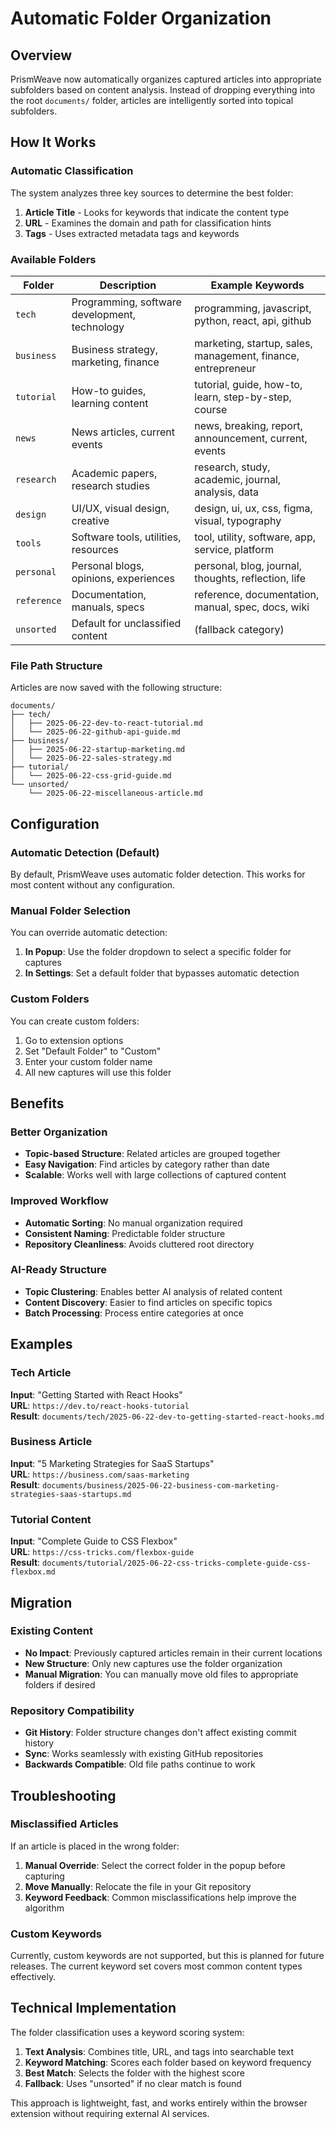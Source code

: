 # Automatic Folder Organization

## Overview

PrismWeave now automatically organizes captured articles into appropriate
subfolders based on content analysis. Instead of dropping everything into the
root `documents/` folder, articles are intelligently sorted into topical
subfolders.

## How It Works

### Automatic Classification

The system analyzes three key sources to determine the best folder:

1. **Article Title** - Looks for keywords that indicate the content type
2. **URL** - Examines the domain and path for classification hints
3. **Tags** - Uses extracted metadata tags and keywords

### Available Folders

| Folder      | Description                                   | Example Keywords                                             |
| ----------- | --------------------------------------------- | ------------------------------------------------------------ |
| `tech`      | Programming, software development, technology | programming, javascript, python, react, api, github          |
| `business`  | Business strategy, marketing, finance         | marketing, startup, sales, management, finance, entrepreneur |
| `tutorial`  | How-to guides, learning content               | tutorial, guide, how-to, learn, step-by-step, course         |
| `news`      | News articles, current events                 | news, breaking, report, announcement, current, events        |
| `research`  | Academic papers, research studies             | research, study, academic, journal, analysis, data           |
| `design`    | UI/UX, visual design, creative                | design, ui, ux, css, figma, visual, typography               |
| `tools`     | Software tools, utilities, resources          | tool, utility, software, app, service, platform              |
| `personal`  | Personal blogs, opinions, experiences         | personal, blog, journal, thoughts, reflection, life          |
| `reference` | Documentation, manuals, specs                 | reference, documentation, manual, spec, docs, wiki           |
| `unsorted`  | Default for unclassified content              | (fallback category)                                          |

### File Path Structure

Articles are now saved with the following structure:

```
documents/
├── tech/
│   ├── 2025-06-22-dev-to-react-tutorial.md
│   └── 2025-06-22-github-api-guide.md
├── business/
│   ├── 2025-06-22-startup-marketing.md
│   └── 2025-06-22-sales-strategy.md
├── tutorial/
│   └── 2025-06-22-css-grid-guide.md
└── unsorted/
    └── 2025-06-22-miscellaneous-article.md
```

## Configuration

### Automatic Detection (Default)

By default, PrismWeave uses automatic folder detection. This works for most
content without any configuration.

### Manual Folder Selection

You can override automatic detection:

1. **In Popup**: Use the folder dropdown to select a specific folder for
   captures
2. **In Settings**: Set a default folder that bypasses automatic detection

### Custom Folders

You can create custom folders:

1. Go to extension options
2. Set "Default Folder" to "Custom"
3. Enter your custom folder name
4. All new captures will use this folder

## Benefits

### Better Organization

- **Topic-based Structure**: Related articles are grouped together
- **Easy Navigation**: Find articles by category rather than date
- **Scalable**: Works well with large collections of captured content

### Improved Workflow

- **Automatic Sorting**: No manual organization required
- **Consistent Naming**: Predictable folder structure
- **Repository Cleanliness**: Avoids cluttered root directory

### AI-Ready Structure

- **Topic Clustering**: Enables better AI analysis of related content
- **Content Discovery**: Easier to find articles on specific topics
- **Batch Processing**: Process entire categories at once

## Examples

### Tech Article

**Input**: "Getting Started with React Hooks"  
**URL**: `https://dev.to/react-hooks-tutorial`  
**Result**: `documents/tech/2025-06-22-dev-to-getting-started-react-hooks.md`

### Business Article

**Input**: "5 Marketing Strategies for SaaS Startups"  
**URL**: `https://business.com/saas-marketing`  
**Result**: `documents/business/2025-06-22-business-com-marketing-strategies-saas-startups.md`

### Tutorial Content

**Input**: "Complete Guide to CSS Flexbox"  
**URL**: `https://css-tricks.com/flexbox-guide`  
**Result**: `documents/tutorial/2025-06-22-css-tricks-complete-guide-css-flexbox.md`

## Migration

### Existing Content

- **No Impact**: Previously captured articles remain in their current locations
- **New Structure**: Only new captures use the folder organization
- **Manual Migration**: You can manually move old files to appropriate folders
  if desired

### Repository Compatibility

- **Git History**: Folder structure changes don't affect existing commit history
- **Sync**: Works seamlessly with existing GitHub repositories
- **Backwards Compatible**: Old file paths continue to work

## Troubleshooting

### Misclassified Articles

If an article is placed in the wrong folder:

1. **Manual Override**: Select the correct folder in the popup before capturing
2. **Move Manually**: Relocate the file in your Git repository
3. **Keyword Feedback**: Common misclassifications help improve the algorithm

### Custom Keywords

Currently, custom keywords are not supported, but this is planned for future
releases. The current keyword set covers most common content types effectively.

## Technical Implementation

The folder classification uses a keyword scoring system:

1. **Text Analysis**: Combines title, URL, and tags into searchable text
2. **Keyword Matching**: Scores each folder based on keyword frequency
3. **Best Match**: Selects the folder with the highest score
4. **Fallback**: Uses "unsorted" if no clear match is found

This approach is lightweight, fast, and works entirely within the browser
extension without requiring external AI services.

